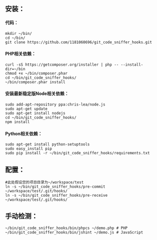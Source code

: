 ## 安装：

#### 代码：

```shell
mkdir ~/bin/
cd ~/bin/
git clone https://github.com/1181060696/git_code_sniffer_hooks.git
```

#### PHP相关依赖：
```shell
curl -sS https://getcomposer.org/installer | php -- --install-dir=~/bin
chmod +x ~/bin/composer.phar
cd ~/bin/git_code_sniffer_hooks/
~/bin/composer.phar install
```

#### 安装最新稳定版Node相关依赖：

```shell
sudo add-apt-repository ppa:chris-lea/node.js
sudo apt-get update
sudo apt-get install nodejs
cd ~/bin/git_code_sniffer_hooks/
npm install
```

#### Python相关依赖：

```shell
sudo apt-get install python-setuptools
sudo easy_install pip
sudo pip install -r ~/bin/git_code_sniffer_hooks/requirements.txt
```

## 配置：

```shell
#此处假设您的项目目录为~/workspace/test
ln -s ~/bin/git_code_sniffer_hooks/pre-commit ~/workspace/test/.git/hooks/
ln -s ~/bin/git_code_sniffer_hooks/pre-receive ~/workspace/test/.git/hooks/
```

## 手动检测：

```shell
~/bin/git_code_sniffer_hooks/bin/phpcs ~/demo.php # PHP
~/bin/git_code_sniffer_hooks/bin/jshint ~/demo.js # JavaScript
```
